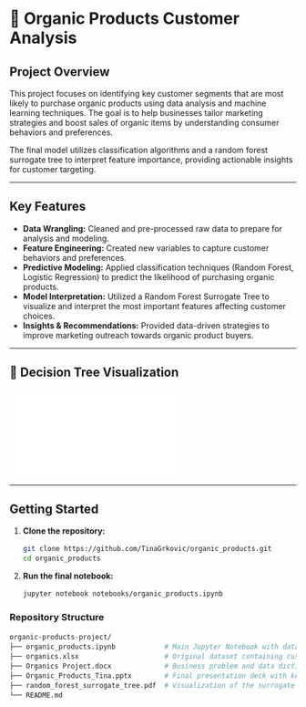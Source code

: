 # 🥦 Organic Products Customer Analysis

## **Project Overview**
This project focuses on identifying key customer segments that are most likely to purchase organic products using data analysis and machine learning techniques. The goal is to help businesses tailor marketing strategies and boost sales of organic items by understanding consumer behaviors and preferences.

The final model utilizes classification algorithms and a random forest surrogate tree to interpret feature importance, providing actionable insights for customer targeting.

---

## **Key Features**
- **Data Wrangling:** Cleaned and pre-processed raw data to prepare for analysis and modeling.
- **Feature Engineering:** Created new variables to capture customer behaviors and preferences.
- **Predictive Modeling:** Applied classification techniques (Random Forest, Logistic Regression) to predict the likelihood of purchasing organic products.
- **Model Interpretation:** Utilized a Random Forest Surrogate Tree to visualize and interpret the most important features affecting customer choices.
- **Insights & Recommendations:** Provided data-driven strategies to improve marketing outreach towards organic product buyers.

---

## 🌳 Decision Tree Visualization

![Decision Tree](random_forest_surrogate_tree.pdf)

---

## **Getting Started**
1. **Clone the repository:**
   ```bash
   git clone https://github.com/TinaGrkovic/organic_products.git
   cd organic_products
2. **Run the final notebook:**
   ```bash
   jupyter notebook notebooks/organic_products.ipynb

### **Repository Structure**
  ```bash
  organic-products-project/
  ├── organic_products.ipynb            # Main Jupyter Notebook with data exploration, modeling, and analysis
  ├── organics.xlsx                     # Original dataset containing customer data and purchase history
  ├── Organics Project.docx             # Business problem and data dictionary
  ├── Organic_Products_Tina.pptx        # Final presentation deck with key insights and visuals
  ├── random_forest_surrogate_tree.pdf  # Visualization of the surrogate tree highlighting feature importance
  └── README.md
